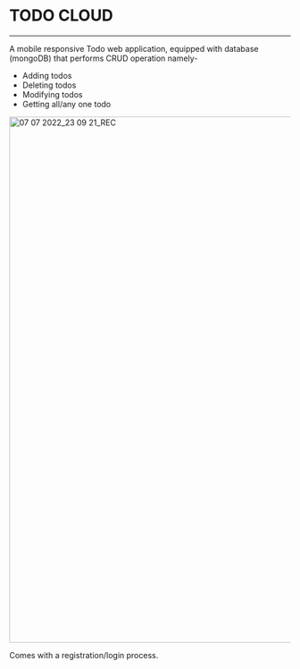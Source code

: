 # TODO CLOUD
***
A mobile responsive Todo web application, equipped with database (mongoDB) that performs CRUD operation namely-
- Adding todos 
- Deleting todos
- Modifying todos
- Getting all/any one todo

<img width="941" alt="07 07 2022_23 09 21_REC" src="https://user-images.githubusercontent.com/92222438/177836039-e813281d-6609-467a-8513-ffe77b94e069.png">

Comes with a registration/login process.
